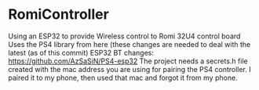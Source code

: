 # RomiController
Using an ESP32 to provide Wireless control to Romi 32U4 control board
Uses the PS4 library from here (these changes are needed to deal with the latest (as of this commit) ESP32 BT changes: https://github.com/AzSaSiN/PS4-esp32
The project needs a secrets.h file created with the mac address you are using for pairing the PS4 controller.  I paired it to my phone, then used that mac and forgot it from my phone.

